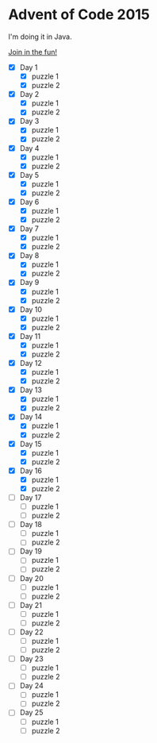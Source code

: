 # Advent of Code 2015

I'm doing it in Java.

[Join in the fun!](adventofcode.com)

- [x] Day 1
  - [x] puzzle 1
  - [x] puzzle 2
- [x] Day 2
  - [x] puzzle 1
  - [x] puzzle 2
- [x] Day 3
  - [x] puzzle 1
  - [x] puzzle 2
- [x] Day 4
  - [x] puzzle 1
  - [x] puzzle 2
- [x] Day 5
  - [x] puzzle 1
  - [x] puzzle 2
- [x] Day 6
  - [x] puzzle 1
  - [x] puzzle 2
- [x] Day 7
  - [x] puzzle 1
  - [x] puzzle 2
- [x] Day 8
  - [x] puzzle 1
  - [x] puzzle 2
- [x] Day 9
  - [x] puzzle 1
  - [x] puzzle 2
- [x] Day 10
  - [x] puzzle 1
  - [x] puzzle 2
- [x] Day 11
  - [x] puzzle 1
  - [x] puzzle 2
- [x] Day 12
  - [x] puzzle 1
  - [x] puzzle 2
- [x] Day 13
  - [x] puzzle 1
  - [x] puzzle 2
- [x] Day 14
  - [x] puzzle 1
  - [x] puzzle 2
- [x] Day 15
  - [x] puzzle 1
  - [x] puzzle 2
- [x] Day 16
  - [x] puzzle 1
  - [x] puzzle 2
- [ ] Day 17
  - [ ] puzzle 1
  - [ ] puzzle 2
- [ ] Day 18
  - [ ] puzzle 1
  - [ ] puzzle 2
- [ ] Day 19
  - [ ] puzzle 1
  - [ ] puzzle 2
- [ ] Day 20
  - [ ] puzzle 1
  - [ ] puzzle 2
- [ ] Day 21
  - [ ] puzzle 1
  - [ ] puzzle 2
- [ ] Day 22
  - [ ] puzzle 1
  - [ ] puzzle 2
- [ ] Day 23
  - [ ] puzzle 1
  - [ ] puzzle 2
- [ ] Day 24
  - [ ] puzzle 1
  - [ ] puzzle 2
- [ ] Day 25
  - [ ] puzzle 1
  - [ ] puzzle 2
